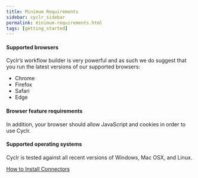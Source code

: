 ```yaml
---
title: Minimum Requirements
sidebar: cyclr_sidebar
permalink: minimum-requirements.html
tags: [getting_started]
---
```


#### Supported browsers

Cyclr’s workflow builder is very powerful and as such we do suggest that you run the latest versions of our supported browsers:

*   Chrome
*   Firefox
*   Safari
*   Edge

#### Browser feature requirements

In addition, your browser should allow JavaScript and cookies in order to use Cyclr.

#### Supported operating systems

Cyclr is tested against all recent versions of Windows, Mac OSX, and Linux.

[How to Install Connectors](./installing-connectors)